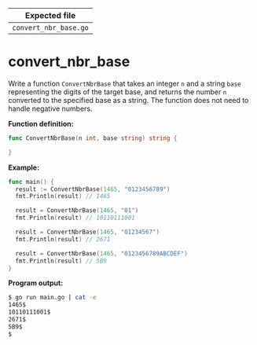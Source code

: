 | Expected file         |
| --------------------- |
| `convert_nbr_base.go` |

# convert_nbr_base

Write a function `ConvertNbrBase` that takes an integer `n` and a string `base` representing the digits of the target base, and returns the number `n` converted to the specified base as a string. The function does not need to handle negative numbers.

**Function definition:**

```go
func ConvertNbrBase(n int, base string) string {

}
```

**Example:**

```go
func main() {
  result := ConvertNbrBase(1465, "0123456789")
  fmt.Println(result) // 1465

  result = ConvertNbrBase(1465, "01")
  fmt.Println(result) // 10110111001

  result = ConvertNbrBase(1465, "01234567")
  fmt.Println(result) // 2671

  result = ConvertNbrBase(1465, "0123456789ABCDEF")
  fmt.Println(result) // 5B9
}
```

**Program output:**

```sh
$ go run main.go | cat -e
1465$
10110111001$
2671$
5B9$
$
```
